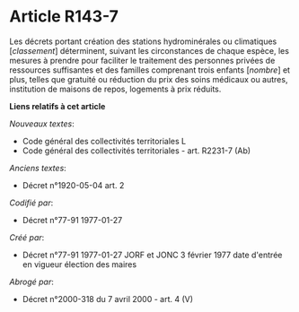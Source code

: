 # Article R143-7

Les décrets portant création des stations hydrominérales ou climatiques [*classement*] déterminent, suivant les circonstances
de chaque espèce, les mesures à prendre pour faciliter le traitement des personnes privées de ressources suffisantes et des
familles comprenant trois enfants [*nombre*] et plus, telles que gratuité ou réduction du prix des soins médicaux ou autres,
institution de maisons de repos, logements à prix réduits.

**Liens relatifs à cet article**

_Nouveaux textes_:

  - Code général des collectivités territoriales L
  - Code général des collectivités territoriales - art. R2231-7 (Ab)

_Anciens textes_:

  - Décret n°1920-05-04 art. 2

_Codifié par_:

  - Décret n°77-91 1977-01-27

_Créé par_:

  - Décret n°77-91 1977-01-27 JORF et JONC 3 février 1977 date d'entrée en vigueur élection des maires

_Abrogé par_:

  - Décret n°2000-318 du 7 avril 2000 - art. 4 (V)
